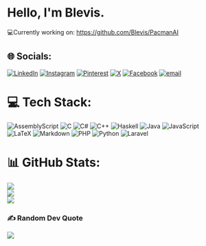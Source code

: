 # Hello, I'm Blevis.

💻Currently working on: https://github.com/Blevis/PacmanAI


## 🌐 Socials:
[![LinkedIn](https://img.shields.io/badge/linkedin-%230077B5.svg?style=for-the-badge&logo=linkedin&logoColor=white)](https://www.linkedin.com/in/blevis-allushi-5145461b5/) [![Instagram](https://img.shields.io/badge/Instagram-%23E4405F.svg?style=for-the-badge&logo=Instagram&logoColor=white)](https://instagram.com/blevisallushi) [![Pinterest](https://img.shields.io/badge/Pinterest-%23E60023.svg?style=for-the-badge&logo=Pinterest&logoColor=white)](https://pinterest.com/blevisa) [![X](https://img.shields.io/badge/X-black.svg?style=for-the-badge&logo=X&logoColor=white)](https://x.com/blevees) [![Facebook](https://img.shields.io/badge/Facebook-%231877F2.svg?style=for-the-badge&logo=Facebook&logoColor=white)](https://facebook.com/blevis.allushiABBL) [![email](https://img.shields.io/badge/Email-D14836?style=for-the-badge&logo=gmail&logoColor=white)](mailto:blevis.liaisons@gmail.com) 

# 💻 Tech Stack:
![AssemblyScript](https://img.shields.io/badge/assembly%20script-%23000000.svg?style=for-the-badge&logo=assemblyscript&logoColor=white) ![C](https://img.shields.io/badge/c-%2300599C.svg?style=for-the-badge&logo=c&logoColor=white) ![C#](https://img.shields.io/badge/c%23-%23239120.svg?style=for-the-badge&logo=csharp&logoColor=white) ![C++](https://img.shields.io/badge/c++-%2300599C.svg?style=for-the-badge&logo=c%2B%2B&logoColor=white) ![Haskell](https://img.shields.io/badge/Haskell-5e5086?style=for-the-badge&logo=haskell&logoColor=white) ![Java](https://img.shields.io/badge/java-%23ED8B00.svg?style=for-the-badge&logo=openjdk&logoColor=white) ![JavaScript](https://img.shields.io/badge/javascript-%23323330.svg?style=for-the-badge&logo=javascript&logoColor=%23F7DF1E) ![LaTeX](https://img.shields.io/badge/latex-%23008080.svg?style=for-the-badge&logo=latex&logoColor=white) ![Markdown](https://img.shields.io/badge/markdown-%23000000.svg?style=for-the-badge&logo=markdown&logoColor=white) ![PHP](https://img.shields.io/badge/php-%23777BB4.svg?style=for-the-badge&logo=php&logoColor=white) ![Python](https://img.shields.io/badge/python-3670A0?style=for-the-badge&logo=python&logoColor=ffdd54) ![Laravel](https://img.shields.io/badge/laravel-%23FF2D20.svg?style=for-the-badge&logo=laravel&logoColor=white)
# 📊 GitHub Stats:
![](https://github-readme-stats.vercel.app/api?username=Blevis&theme=dark&hide_border=false&include_all_commits=true&count_private=true)<br/>
![](https://nirzak-streak-stats.vercel.app/?user=Blevis&theme=dark&hide_border=false)<br/>
![](https://github-readme-stats.vercel.app/api/top-langs/?username=Blevis&theme=dark&hide_border=false&include_all_commits=true&count_private=true&layout=compact)

### ✍️ Random Dev Quote
![](https://quotes-github-readme.vercel.app/api?type=horizontal&theme=gruvbox)
